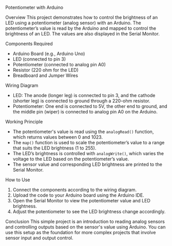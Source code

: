  Potentiometer with Arduino

Overview
This project demonstrates how to control the brightness of an LED using a potentiometer (analog sensor) with an Arduino. The potentiometer’s value is read by the Arduino and mapped to control the brightness of an LED. The values are also displayed in the Serial Monitor.

 Components Required
- Arduino Board (e.g., Arduino Uno)
- LED (connected to pin 3)
- Potentiometer (connected to analog pin A0)
- Resistor (220 ohm for the LED)
- Breadboard and Jumper Wires

 Wiring Diagram
- LED: The anode (longer leg) is connected to pin 3, and the cathode (shorter leg) is connected to ground through a 220-ohm resistor.
- Potentiometer: One end is connected to 5V, the other end to ground, and the middle pin (wiper) is connected to analog pin A0 on the Arduino.

Working Principle
- The potentiometer's value is read using the `analogRead()` function, which returns values between 0 and 1023.
- The `map()` function is used to scale the potentiometer’s value to a range that suits the LED brightness (1 to 255).
- The LED’s brightness is controlled with `analogWrite()`, which varies the voltage to the LED based on the potentiometer’s value.
- The sensor value and corresponding LED brightness are printed to the Serial Monitor.

How to Use
1. Connect the components according to the wiring diagram.
2. Upload the code to your Arduino board using the Arduino IDE.
3. Open the Serial Monitor to view the potentiometer value and LED brightness.
4. Adjust the potentiometer to see the LED brightness change accordingly.

Conclusion
This simple project is an introduction to reading analog sensors and controlling outputs based on the sensor's value using Arduino. You can use this setup as the foundation for more complex projects that involve sensor input and output control.
